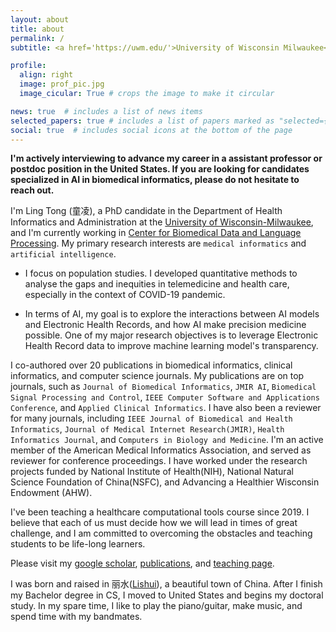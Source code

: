 ```yaml
---
layout: about
title: about
permalink: /
subtitle: <a href='https://uwm.edu/'>University of Wisconsin Milwaukee</a>. Lecturer, Medical Informatics, Data Science. 

profile:
  align: right
  image: prof_pic.jpg
  image_cicular: True # crops the image to make it circular

news: true  # includes a list of news items
selected_papers: true # includes a list of papers marked as "selected={true}"
social: true  # includes social icons at the bottom of the page
---
```


**I'm actively interviewing to advance my career in a assistant professor or postdoc position in the United States. If you are looking for candidates specialized in AI in biomedical informatics, please do not hesitate to reach out.**

I'm Ling Tong (童凌), a PhD candidate in the Department of Health Informatics and Administration at the [University of Wisconsin-Milwaukee](https://uwm.edu/), and I'm currently working in [Center for Biomedical Data and Language Processing](https://sites.uwm.edu/jakeluo/). My primary research interests are `medical informatics` and `artificial intelligence`. 

- I focus on population studies. I developed quantitative methods to analyse the gaps and inequities in telemedicine and health care, especially in the context of COVID-19 pandemic.

- In terms of AI, my goal is to explore the interactions between AI models and Electronic Health Records, and how AI make precision medicine possible. One of my major research objectives is to leverage Electronic Health Record data to improve machine learning model's transparency. 
  
I co-authored over 20 publications in  biomedical informatics, clinical informatics, and computer science journals. My publications are on top journals, such as `Journal of Biomedical Informatics`, `JMIR AI`, `Biomedical Signal Processing and Control`, `IEEE Computer Software and Applications Conference`, and `Applied Clinical Informatics`. I have also been a reviewer for many journals, including `IEEE Journal of Biomedical and Health Informatics`, `Journal of Medical Internet Research(JMIR)`, `Health Informatics Journal`, and `Computers in Biology and Medicine`.  I'm an active member of the American Medical Informatics Association, and served as reviewer for conference proceedings. I have worked under the research projects funded by National Institute of Health(NIH), National Natural Science Foundation of China(NSFC), and Advancing a Healthier Wisconsin Endowment (AHW).

I've been teaching a healthcare computational tools course since 2019. I believe that each of us must decide how we will lead in times of great challenge, and I am committed to overcoming the obstacles and teaching students to be life-long learners. 

Please visit my [google scholar](https://scholar.google.com/citations?user=lIl39DUAAAAJ&hl=en), [publications](https://tongling.github.io/publications/), and [teaching page](https://tongling.github.io/teaching/).

I was born and raised in 丽水([Lishui](https://en.wikipedia.org/wiki/Lishui)), a beautiful town of China. After I finish my Bachelor degree in CS, I moved to United States and begins my doctoral study. In my spare time, I like to play the piano/guitar, make music, and spend time with my bandmates.


